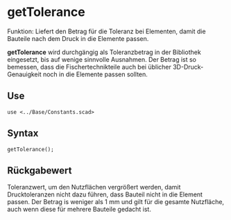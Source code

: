 # getTolerance

Funktion: Liefert den Betrag für die Toleranz bei Elementen, damit die Bauteile nach dem Druck in die Elemente passen.

__getTolerance__ wird durchgängig als Toleranzbetrag in der Bibliothek eingesetzt, bis auf wenige sinnvolle Ausnahmen. Der Betrag ist so bemessen, dass die Fischertechnikteile auch bei üblicher 3D-Druck-Genauigkeit noch in die Elemente passen sollten.

## Use
```
use <../Base/Constants.scad>
```

## Syntax
```
getTolerance();
```

## Rückgabewert
Toleranzwert, um den Nutzflächen vergrößert werden, damit Drucktoleranzen nicht dazu führen, dass Bauteil nicht in die Element passen. Der Betrag is weniger als 1 mm und gilt für die gesamte Nutzfläche, auch wenn diese für mehrere Bauteile gedacht ist.
